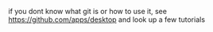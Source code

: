 if you dont know what git is or how to use it, see https://github.com/apps/desktop and look up a few tutorials
